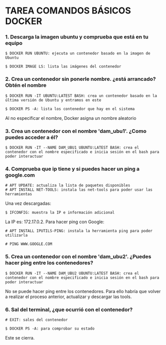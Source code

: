 # TAREA COMANDOS BÁSICOS DOCKER
### 1. Descarga la imagen ubuntu y comprueba que está en tu equipo
```
$ DOCKER RUN UBUNTU: ejecuta un contenedor basado en la imagen de Ubuntu

$ DOCKER IMAGE LS: lista las imágenes del contenedor
```

### 2. Crea un contenedor sin ponerle nombre. ¿está arrancado? Obtén el nombre
```
$ DOCKER RUN -IT UBUNTU:LATEST BASH: crea un contenedor basado en la última versión de Ubuntu y entramos en este

$ DOCKER PS -A: lista los contenedor que hay en el sistema
```
Al no especificar el nombre, Docker asigna un nombre aleatorio

### 3. Crea un contenedor con el nombre 'dam_ubu1'. ¿Como puedes acceder a él?
```
$ DOCKER RUN -IT --NAME DAM_UBU1 UBUNTU:LATEST BASH: crea el contenedor con el nombre especificado e inicia sesión en el bash para poder interactuar
```

### 4. Comprueba que ip tiene y si puedes hacer un ping a google.com

```
# APT UPDATE: actualiza la lista de paquetes disponibles
# APT INSTALL NET-TOOLS: instala las net-tools para poder usar las herramientas
```
Una vez descargadas:
```
$ IFCONFIG: muestra la IP e información adicional
```
La IP es: 172.17.0.2. Para hacer ping con Google:
```
# APT INSTALL IPUTILS-PING: instala la herramienta ping para poder utilizarla

# PING WWW.GOOGLE.COM
```
### 5. Crea un contenedor con el nombre 'dam_ubu2'. ¿Puedes hacer ping entre los contenedores?

```
$ DOCKER RUN -IT --NAME DAM_UBU2 UBUNTU:LATEST BASH: crea el contenedor con el nombre especificado e inicia sesión en el bash para poder interactuar
```
No se puede hacer ping entre los contenedores. Para ello habría que volver a realizar el proceso anterior, actualizar y descargar las tools.

### 6. Sal del terminal, ¿que ocurrió con el contenedor?
```
# EXIT: sales del contenedor

$ DOCKER PS -A: para comprobar su estado

```
Este se cierra.
